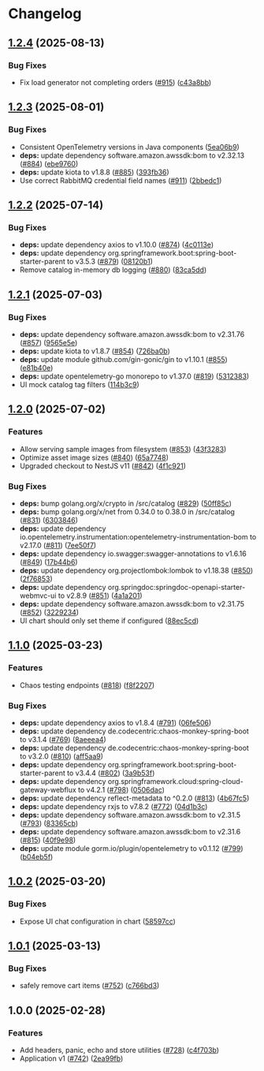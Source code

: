 # Changelog

## [1.2.4](https://github.com/aws-containers/retail-store-sample-app/compare/v1.2.3...v1.2.4) (2025-08-13)


### Bug Fixes

* Fix load generator not completing orders ([#915](https://github.com/aws-containers/retail-store-sample-app/issues/915)) ([c43a8bb](https://github.com/aws-containers/retail-store-sample-app/commit/c43a8bb753008b860b59c795622e3e327233c398))

## [1.2.3](https://github.com/aws-containers/retail-store-sample-app/compare/v1.2.2...v1.2.3) (2025-08-01)


### Bug Fixes

* Consistent OpenTelemetry versions in Java components ([5ea06b9](https://github.com/aws-containers/retail-store-sample-app/commit/5ea06b9900d2d4878f560673c3664cb1386d7fb9))
* **deps:** update dependency software.amazon.awssdk:bom to v2.32.13 ([#884](https://github.com/aws-containers/retail-store-sample-app/issues/884)) ([ebe9760](https://github.com/aws-containers/retail-store-sample-app/commit/ebe9760c6bda84e83dd38544384d30bc6d3ea9c9))
* **deps:** update kiota to v1.8.8 ([#885](https://github.com/aws-containers/retail-store-sample-app/issues/885)) ([393fb36](https://github.com/aws-containers/retail-store-sample-app/commit/393fb3697e3ca9dc67bb3d95b72e3e38b41f95b7))
* Use correct RabbitMQ credential field names ([#911](https://github.com/aws-containers/retail-store-sample-app/issues/911)) ([2bbedc1](https://github.com/aws-containers/retail-store-sample-app/commit/2bbedc12863ec36bec65598d6f64b259530517f9))

## [1.2.2](https://github.com/aws-containers/retail-store-sample-app/compare/v1.2.1...v1.2.2) (2025-07-14)


### Bug Fixes

* **deps:** update dependency axios to v1.10.0 ([#874](https://github.com/aws-containers/retail-store-sample-app/issues/874)) ([4c0113e](https://github.com/aws-containers/retail-store-sample-app/commit/4c0113e8144252a068b199a7c00c0924ac52fb90))
* **deps:** update dependency org.springframework.boot:spring-boot-starter-parent to v3.5.3 ([#879](https://github.com/aws-containers/retail-store-sample-app/issues/879)) ([08120b1](https://github.com/aws-containers/retail-store-sample-app/commit/08120b10d311d5b30bbf3b30f7a80537ec61b912))
* Remove catalog in-memory db logging ([#880](https://github.com/aws-containers/retail-store-sample-app/issues/880)) ([83ca5dd](https://github.com/aws-containers/retail-store-sample-app/commit/83ca5dd7f7c30c4b752d9feca12f14a18b93f231))

## [1.2.1](https://github.com/aws-containers/retail-store-sample-app/compare/v1.2.0...v1.2.1) (2025-07-03)


### Bug Fixes

* **deps:** update dependency software.amazon.awssdk:bom to v2.31.76 ([#857](https://github.com/aws-containers/retail-store-sample-app/issues/857)) ([9565e5e](https://github.com/aws-containers/retail-store-sample-app/commit/9565e5e386c4c7e6863c1691c70d6f6151901152))
* **deps:** update kiota to v1.8.7 ([#854](https://github.com/aws-containers/retail-store-sample-app/issues/854)) ([726ba0b](https://github.com/aws-containers/retail-store-sample-app/commit/726ba0b484fed0573aaf76b0c13ead590f24ebdd))
* **deps:** update module github.com/gin-gonic/gin to v1.10.1 ([#855](https://github.com/aws-containers/retail-store-sample-app/issues/855)) ([e81b40e](https://github.com/aws-containers/retail-store-sample-app/commit/e81b40e88c1286c86f705b68f1b4b16995a24cd7))
* **deps:** update opentelemetry-go monorepo to v1.37.0 ([#819](https://github.com/aws-containers/retail-store-sample-app/issues/819)) ([5312383](https://github.com/aws-containers/retail-store-sample-app/commit/531238309930200fdd1dd58200619c91d56a7f6e))
* UI mock catalog tag filters ([114b3c9](https://github.com/aws-containers/retail-store-sample-app/commit/114b3c9584c7ac49be19868ce33e2c51b5f17916))

## [1.2.0](https://github.com/aws-containers/retail-store-sample-app/compare/v1.1.0...v1.2.0) (2025-07-02)


### Features

* Allow serving sample images from filesystem ([#853](https://github.com/aws-containers/retail-store-sample-app/issues/853)) ([43f3283](https://github.com/aws-containers/retail-store-sample-app/commit/43f3283f84ad0db99f75fa05e7eb7130c56d149e))
* Optimize asset image sizes ([#840](https://github.com/aws-containers/retail-store-sample-app/issues/840)) ([65a7748](https://github.com/aws-containers/retail-store-sample-app/commit/65a7748dfd99a1392baf788d2a059228a35062ce))
* Upgraded checkout to NestJS v11 ([#842](https://github.com/aws-containers/retail-store-sample-app/issues/842)) ([4f1c921](https://github.com/aws-containers/retail-store-sample-app/commit/4f1c921320061e6e7716a14409fa3c640c98a917))


### Bug Fixes

* **deps:** bump golang.org/x/crypto in /src/catalog ([#829](https://github.com/aws-containers/retail-store-sample-app/issues/829)) ([50ff85c](https://github.com/aws-containers/retail-store-sample-app/commit/50ff85c654aa7f4c4469d8fb27a28c2c96988214))
* **deps:** bump golang.org/x/net from 0.34.0 to 0.38.0 in /src/catalog ([#831](https://github.com/aws-containers/retail-store-sample-app/issues/831)) ([6303846](https://github.com/aws-containers/retail-store-sample-app/commit/63038463f862f2d18518c17b72355f53cf5b173c))
* **deps:** update dependency io.opentelemetry.instrumentation:opentelemetry-instrumentation-bom to v2.17.0 ([#811](https://github.com/aws-containers/retail-store-sample-app/issues/811)) ([7ee50f7](https://github.com/aws-containers/retail-store-sample-app/commit/7ee50f71c86fe8bf27f5b7d3651e44d59c11086a))
* **deps:** update dependency io.swagger:swagger-annotations to v1.6.16 ([#849](https://github.com/aws-containers/retail-store-sample-app/issues/849)) ([17b44b6](https://github.com/aws-containers/retail-store-sample-app/commit/17b44b655bdd8011bc65d38301b720588042ead2))
* **deps:** update dependency org.projectlombok:lombok to v1.18.38 ([#850](https://github.com/aws-containers/retail-store-sample-app/issues/850)) ([2f76853](https://github.com/aws-containers/retail-store-sample-app/commit/2f768538e9ad409dba0ae4b1b83f76e3b0aed8b0))
* **deps:** update dependency org.springdoc:springdoc-openapi-starter-webmvc-ui to v2.8.9 ([#851](https://github.com/aws-containers/retail-store-sample-app/issues/851)) ([4a1a201](https://github.com/aws-containers/retail-store-sample-app/commit/4a1a2014222dd549850352f78851646830693143))
* **deps:** update dependency software.amazon.awssdk:bom to v2.31.75 ([#852](https://github.com/aws-containers/retail-store-sample-app/issues/852)) ([3229234](https://github.com/aws-containers/retail-store-sample-app/commit/32292347ae4b7ffd2172e4b17ef5210966527d64))
* UI chart should only set theme if configured ([88ec5cd](https://github.com/aws-containers/retail-store-sample-app/commit/88ec5cd95722d5e164ddafdc1eb230d233667c4f))

## [1.1.0](https://github.com/aws-containers/retail-store-sample-app/compare/v1.0.2...v1.1.0) (2025-03-23)


### Features

* Chaos testing endpoints ([#818](https://github.com/aws-containers/retail-store-sample-app/issues/818)) ([f8f2207](https://github.com/aws-containers/retail-store-sample-app/commit/f8f22078ea67049144bc2d59efc7a60c730c67f0))


### Bug Fixes

* **deps:** update dependency axios to v1.8.4 ([#791](https://github.com/aws-containers/retail-store-sample-app/issues/791)) ([06fe506](https://github.com/aws-containers/retail-store-sample-app/commit/06fe506a860bdadbe7fa69251b87ff62878f7f5d))
* **deps:** update dependency de.codecentric:chaos-monkey-spring-boot to v3.1.4 ([#769](https://github.com/aws-containers/retail-store-sample-app/issues/769)) ([8aeeea4](https://github.com/aws-containers/retail-store-sample-app/commit/8aeeea4ec3bbd6ec93c3a13aea43d15d805c0c3c))
* **deps:** update dependency de.codecentric:chaos-monkey-spring-boot to v3.2.0 ([#810](https://github.com/aws-containers/retail-store-sample-app/issues/810)) ([aff5aa9](https://github.com/aws-containers/retail-store-sample-app/commit/aff5aa94a81923765d38f3a4dd7b639706be1563))
* **deps:** update dependency org.springframework.boot:spring-boot-starter-parent to v3.4.4 ([#802](https://github.com/aws-containers/retail-store-sample-app/issues/802)) ([3a9b53f](https://github.com/aws-containers/retail-store-sample-app/commit/3a9b53f1a1387ea0bfeabd7d6495983f15922ac3))
* **deps:** update dependency org.springframework.cloud:spring-cloud-gateway-webflux to v4.2.1 ([#798](https://github.com/aws-containers/retail-store-sample-app/issues/798)) ([0506dac](https://github.com/aws-containers/retail-store-sample-app/commit/0506dac93cb109d12665c418b3412db3d2eca53b))
* **deps:** update dependency reflect-metadata to ^0.2.0 ([#813](https://github.com/aws-containers/retail-store-sample-app/issues/813)) ([4b67fc5](https://github.com/aws-containers/retail-store-sample-app/commit/4b67fc57514596585c7d4aa5d75042f6a6dd95ba))
* **deps:** update dependency rxjs to v7.8.2 ([#772](https://github.com/aws-containers/retail-store-sample-app/issues/772)) ([04d1b3c](https://github.com/aws-containers/retail-store-sample-app/commit/04d1b3c3a7e0a75252ec26d99c5ca488e84b7fbe))
* **deps:** update dependency software.amazon.awssdk:bom to v2.31.5 ([#793](https://github.com/aws-containers/retail-store-sample-app/issues/793)) ([83365cb](https://github.com/aws-containers/retail-store-sample-app/commit/83365cb236b055a61d559896e27ffec7478e7169))
* **deps:** update dependency software.amazon.awssdk:bom to v2.31.6 ([#815](https://github.com/aws-containers/retail-store-sample-app/issues/815)) ([40f9e98](https://github.com/aws-containers/retail-store-sample-app/commit/40f9e98af9395dabb2278f5f6f246caa7cf5b413))
* **deps:** update module gorm.io/plugin/opentelemetry to v0.1.12 ([#799](https://github.com/aws-containers/retail-store-sample-app/issues/799)) ([b04eb5f](https://github.com/aws-containers/retail-store-sample-app/commit/b04eb5f984ea6c408165e988f7f25c80da9d2b85))

## [1.0.2](https://github.com/aws-containers/retail-store-sample-app/compare/v1.0.1...v1.0.2) (2025-03-20)


### Bug Fixes

* Expose UI chat configuration in chart ([58597cc](https://github.com/aws-containers/retail-store-sample-app/commit/58597cc9206758f95cf50f6b37df02fa828059d1))

## [1.0.1](https://github.com/aws-containers/retail-store-sample-app/compare/v1.0.0...v1.0.1) (2025-03-13)


### Bug Fixes

* safely remove cart items ([#752](https://github.com/aws-containers/retail-store-sample-app/issues/752)) ([c766bd3](https://github.com/aws-containers/retail-store-sample-app/commit/c766bd3a9f2b24395f3a1276e0a1bc9fc7804f0d))

## 1.0.0 (2025-02-28)


### Features

* Add headers, panic, echo and store utilities ([#728](https://github.com/aws-containers/retail-store-sample-app/issues/728)) ([c4f703b](https://github.com/aws-containers/retail-store-sample-app/commit/c4f703bc78bd832116a78e78bf44024aa5c361ca))
* Application v1 ([#742](https://github.com/aws-containers/retail-store-sample-app/issues/742)) ([2ea99fb](https://github.com/aws-containers/retail-store-sample-app/commit/2ea99fbf94c891c4da166c2527f082ab5c621240))
